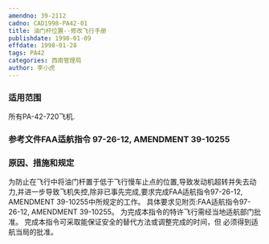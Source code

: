 ```yaml
---
amendno: 39-2112
cadno: CAD1998-PA42-01
title: 油门杆位置--修改飞行手册
publishdate: 1998-01-09
effdate: 1998-01-28
tags: PA42
categories: 西南管理局
author: 李小虎
---
```


### 适用范围 
所有PA-42-720飞机.

### 参考文件FAA适航指令 97-26-12, AMENDMENT 39-10255

### 原因、措施和规定 
为防止在飞行中将油门杆置于低于飞行慢车止点的位置,导致发动机超转并失去动力,并进一步导致飞机失控,除非已事先完成,要求完成FAA适航指令97-26-12, AMENDMENT 39-10255中所规定的工作。 
具体要求见附页:FAA适航指令97-26-12, AMENDMENT 39-10255。     为完成本指令的特许飞行需经当地适航部门批准。     完成本指令可采取能保证安全的替代方法或调整完成的时间，但
必须得到适航当局的批准。
